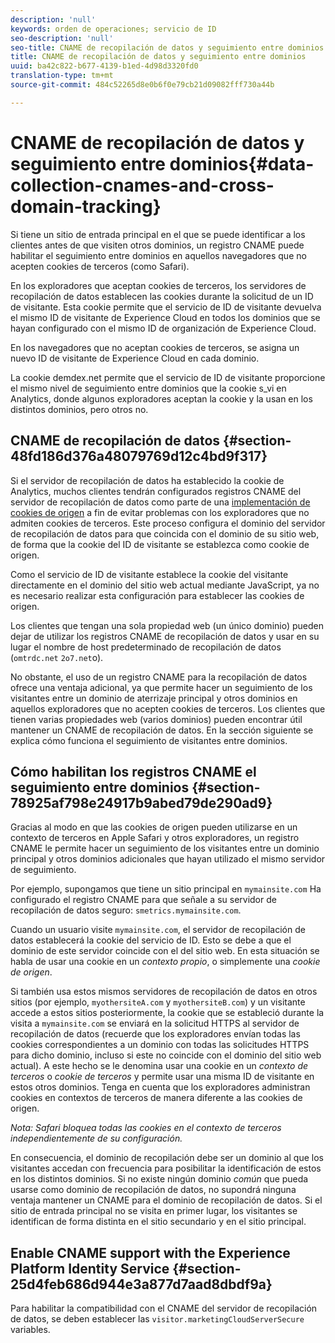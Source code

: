 ```yaml
---
description: 'null'
keywords: orden de operaciones; servicio de ID
seo-description: 'null'
seo-title: CNAME de recopilación de datos y seguimiento entre dominios
title: CNAME de recopilación de datos y seguimiento entre dominios
uuid: ba42c822-b677-4139-b1ed-4d98d3320fd0
translation-type: tm+mt
source-git-commit: 484c52265d8e0b6f0e79cb21d09082fff730a44b

---
```



# CNAME de recopilación de datos y seguimiento entre dominios{#data-collection-cnames-and-cross-domain-tracking}

Si tiene un sitio de entrada principal en el que se puede identificar a los clientes antes de que visiten otros dominios, un registro CNAME puede habilitar el seguimiento entre dominios en aquellos navegadores que no acepten cookies de terceros (como Safari).

En los exploradores que aceptan cookies de terceros, los servidores de recopilación de datos establecen las cookies durante la solicitud de un ID de visitante. Esta cookie permite que el servicio de ID de visitante devuelva el mismo ID de visitante de Experience Cloud en todos los dominios que se hayan configurado con el mismo ID de organización de Experience Cloud.

En los navegadores que no aceptan cookies de terceros, se asigna un nuevo ID de visitante de Experience Cloud en cada dominio.

La cookie demdex.net permite que el servicio de ID de visitante proporcione el mismo nivel de seguimiento entre dominios que la cookie s_vi en Analytics, donde algunos exploradores aceptan la cookie y la usan en los distintos dominios, pero otros no.

## CNAME de recopilación de datos {#section-48fd186d376a48079769d12c4bd9f317}

Si el servidor de recopilación de datos ha establecido la cookie de Analytics, muchos clientes tendrán configurados registros CNAME del servidor de recopilación de datos como parte de una [implementación de cookies de origen](https://marketing.adobe.com/resources/help/en_US/whitepapers/first_party_cookies/) a fin de evitar problemas con los exploradores que no admiten cookies de terceros. Este proceso configura el dominio del servidor de recopilación de datos para que coincida con el dominio de su sitio web, de forma que la cookie del ID de visitante se establezca como cookie de origen.

Como el servicio de ID de visitante establece la cookie del visitante directamente en el dominio del sitio web actual mediante JavaScript, ya no es necesario realizar esta configuración para establecer las cookies de origen.

Los clientes que tengan una sola propiedad web (un único dominio) pueden dejar de utilizar los registros CNAME de recopilación de datos y usar en su lugar el nombre de host predeterminado de recopilación de datos (`omtrdc.net` `2o7.net`o).

No obstante, el uso de un registro CNAME para la recopilación de datos ofrece una ventaja adicional, ya que permite hacer un seguimiento de los visitantes entre un dominio de aterrizaje principal y otros dominios en aquellos exploradores que no acepten cookies de terceros. Los clientes que tienen varias propiedades web (varios dominios) pueden encontrar útil mantener un CNAME de recopilación de datos. En la sección siguiente se explica cómo funciona el seguimiento de visitantes entre dominios.

## Cómo habilitan los registros CNAME el seguimiento entre dominios {#section-78925af798e24917b9abed79de290ad9}

Gracias al modo en que las cookies de origen pueden utilizarse en un contexto de terceros en Apple Safari y otros exploradores, un registro CNAME le permite hacer un seguimiento de los visitantes entre un dominio principal y otros dominios adicionales que hayan utilizado el mismo servidor de seguimiento.

Por ejemplo, supongamos que tiene un sitio principal en `mymainsite.com` Ha configurado el registro CNAME para que señale a su servidor de recopilación de datos seguro: `smetrics.mymainsite.com`.

Cuando un usuario visite `mymainsite.com`, el servidor de recopilación de datos establecerá la cookie del servicio de ID. Esto se debe a que el dominio de este servidor coincide con el del sitio web. En esta situación se habla de usar una cookie en un *contexto propio*, o simplemente una *cookie de origen*.

Si también usa estos mismos servidores de recopilación de datos en otros sitios (por ejemplo, `myothersiteA.com` y `myothersiteB.com`) y un visitante accede a estos sitios posteriormente, la cookie que se estableció durante la visita a `mymainsite.com` se enviará en la solicitud HTTPS al servidor de recopilación de datos (recuerde que los exploradores envían todas las cookies correspondientes a un dominio con todas las solicitudes HTTPS para dicho dominio, incluso si este no coincide con el dominio del sitio web actual). A este hecho se le denomina usar una cookie en un *contexto de terceros* o *cookie de terceros* y permite usar una misma ID de visitante en estos otros dominios. Tenga en cuenta que los exploradores administran cookies en contextos de terceros de manera diferente a las cookies de origen.

*Nota: Safari bloquea todas las cookies en el contexto de terceros independientemente de su configuración.*

En consecuencia, el dominio de recopilación debe ser un dominio al que los visitantes accedan con frecuencia para posibilitar la identificación de estos en los distintos dominios. Si no existe ningún dominio *común* que pueda usarse como dominio de recopilación de datos, no supondrá ninguna ventaja mantener un CNAME para el dominio de recopilación de datos. Si el sitio de entrada principal no se visita en primer lugar, los visitantes se identifican de forma distinta en el sitio secundario y en el sitio principal.

## Enable CNAME support with the Experience Platform Identity Service {#section-25d4feb686d944e3a877d7aad8dbdf9a}

Para habilitar la compatibilidad con el CNAME del servidor de recopilación de datos, se deben establecer las `visitor.marketingCloudServerSecure` variables.
